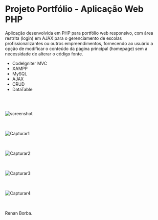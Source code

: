 # Projeto Portfólio - Aplicação Web PHP 
Aplicação desenvolvida em PHP para portfólio web responsivo, com área restrita (login) em AJAX para o gerenciamento de escolas profissionalizantes ou outros empreendimentos, fornecendo ao usuário a opção de modificar o conteúdo da página principal (homepage) sem a necessidade de alterar o código fonte.
<ul>
  <li>CodeIgniter MVC</li>  
  <li>XAMPP</li>
  <li>MySQL</li>
  <li>AJAX</li>
  <li>CRUD</li>
  <li>DataTable</li> 
</ul>
<br><br> 



![screenshot](https://user-images.githubusercontent.com/48495838/63203411-a3921300-c065-11e9-9b50-4ae376503f08.png)

<br><br>
![Capturar1](https://user-images.githubusercontent.com/48495838/63203421-b4428900-c065-11e9-9126-4bacd65c51ab.JPG)

<br><br>
![Capturar2](https://user-images.githubusercontent.com/48495838/63203533-6417f680-c066-11e9-8df0-0470a18bc723.JPG)

<br><br>
![Capturar3](https://user-images.githubusercontent.com/48495838/63203437-d3411b00-c065-11e9-9947-6b995d9215f1.JPG)

<br><br>
![Capturar4](https://user-images.githubusercontent.com/48495838/63203445-dd631980-c065-11e9-8685-633ced06d902.JPG)

<br><br>
Renan Borba.
